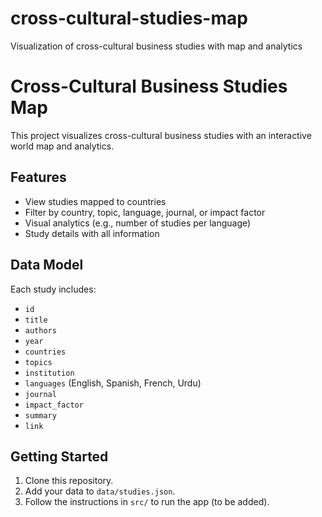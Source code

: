 # cross-cultural-studies-map
Visualization of cross-cultural business studies with map and analytics
# Cross-Cultural Business Studies Map

This project visualizes cross-cultural business studies with an interactive world map and analytics.

## Features
- View studies mapped to countries
- Filter by country, topic, language, journal, or impact factor
- Visual analytics (e.g., number of studies per language)
- Study details with all information

## Data Model

Each study includes:
- `id`
- `title`
- `authors`
- `year`
- `countries`
- `topics`
- `institution`
- `languages` (English, Spanish, French, Urdu)
- `journal`
- `impact_factor`
- `summary`
- `link`

## Getting Started

1. Clone this repository.
2. Add your data to `data/studies.json`.
3. Follow the instructions in `src/` to run the app (to be added).
